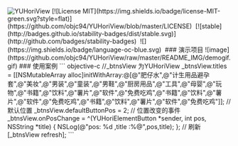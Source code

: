 


  <img src="https://github.com/objc94/YUHoriView/raw/master/README_IMG/logo.png" alt="YUHoriView" title="YUHoriView">
<span>[![License MIT](https://img.shields.io/badge/license-MIT-green.svg?style=flat)](https://github.com/objc94/YUHoriView/blob/master/LICENSE)&nbsp;
[![stable](http://badges.github.io/stability-badges/dist/stable.svg)](http://github.com/badges/stability-badges)&nbsp;</span>
<span>
![](https://img.shields.io/badge/language-oc-blue.svg)&nbsp;
### 演示项目</span>
<span>
![image](https://github.com/objc94/YUHoriView/raw/master/README_IMG/demogif.gif)
</span>
### 使用案例
``` objective-c
    //_btnsView 为YUHoriView
    _btnsView.titles = [[NSMutableArray alloc]initWithArray:@[@"肥仔水",@"计生用品避孕套",@"美妆",@"男装",@"童装",@"男鞋",@"厨房用品",@"工具",@"母婴",@"玩物",@"书籍",@"饮料",@"薯片",@"软件",@"免费吃鸡",@"书籍",@"饮料",@"薯片",@"软件",@"免费吃鸡",@"书籍",@"饮料",@"薯片",@"软件",@"免费吃鸡"]];
    // 默认位置
    _btnsView.defaultButtonPos = 2;
    // 位置改变的事件
    _btnsView.onPosChange = ^(YUHoriElementButton *sender, int pos, NSString *title) {
        NSLog(@"pos: %d ,title :%@",pos,title);
    };
    // 刷新
    [_btnsView refresh];
```

